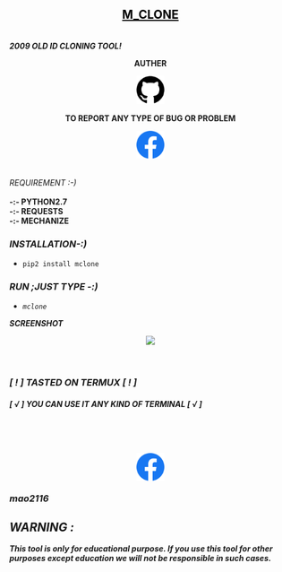 
<h2 align="center">
<a style="color:black;" href="https://linktr.ee/mao2116/">M_CLONE</a>
  
  </h2>
</br>
<b><i align="center">2009 OLD ID CLONING TOOL!</i></b>
</br>
<p align="center">
<b> AUTHER </b>
</p>
 <p align="center">
<a href="https://github.com/mao2116">
  <img width="50px" height="50px" src="https://raw.githubusercontent.com/fh-rabbi/Hack-Box/main/images/git.png">
</a>
</p>
  <p align="center">
  <b> TO REPORT ANY TYPE OF BUG OR PROBLEM </b>
<p/>
<p align="center">
<a href="https://www.facebook.com/mao2116/">
  <img width="50px" height="50px" src="https://raw.githubusercontent.com/fh-rabbi/Hack-Box/main/images/fb.png">
</a>
</p>  


<br/>
<i>REQUIREMENT :-)</i><br><br>
<b>-:- PYTHON2.7</b><br>
<b>-:- REQUESTS</b><br>
<b>-:- MECHANIZE</b>
<br/>
<h3><i>INSTALLATION-:)</i></h3>


* `pip2 install mclone`


<h3><i>RUN ;</i><b><i>JUST TYPE -:)</b><i> </h3>


* `mclone`


<i><b>SCREENSHOT</b></i>
<p align="center">
<a href="https://www.facebook.com/mao2116/">
  <img src="https://l.top4top.io/p_2187olh261.jpg">
</a>
</p>




</br>
<h3>[ ! ] TASTED ON TERMUX [ ! ]
<h4>[ √ ] YOU CAN USE IT ANY KIND OF TERMINAL [ √ ]<h4/>
<h3/>


<b>

</br>
</br>
<p align="center">
<a href="https://www.facebook.com/mao2116/">
  <img width="50px" height="50px" src="https://raw.githubusercontent.com/fh-rabbi/Hack-Box/main/images/fb.png">
<a/>
<p/>  

</b>
<b> mao2116 </b>

## WARNING : 
***This tool is only for educational purpose. If you use this tool for other purposes except education we will not be responsible in such cases.***

  
  
  

